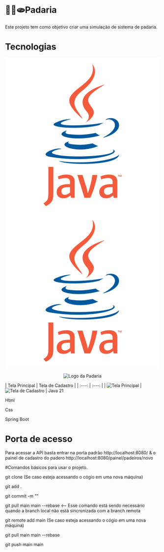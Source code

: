 # 🥐🥖🫓Padaria
Este projeto tem como objetivo criar uma simulação de sistema de padaria.

# Tecnologias

![java](./assets/logo-java.png)
<img src="./assets/logo-java.png" alt="Tela de login da aplicação" width="600">
<p align="center">
  <img src="./assets/logo.svg" alt="Logo da Padaria" width="200">
</p>
| Tela Principal | Tela de Cadastro |
| :---: | :---: |
| <img src="./assets/tela-principal.png" alt="Tela Principal" width="400"> | <img src="./assets/tela-cadastro.png" alt="Tela de Cadastro" width="400"> |
Java 21

Html

Css

Spring Boot

# Porta de acesso

Para acessar a API basta entrar na porta padrão http://localhost:8080/ & o painel de cadastro do padero http://localhost:8080/painel/padeiros/novo

#Comandos básicos para usar o projeto.

git clone (Se caso esteja acessando o cógio em uma nova máquina)

git add .

git commit -m ""

git pull main main --rebase   <-- Esse comando está sendo necessário quando a branch local não está sincronizada com a branch remota

git remote add main (Se caso esteja acessando o cógio em uma nova máquina)

git pull main main --rebase

git push main main
